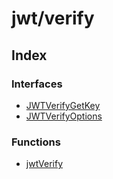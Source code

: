 # jwt/verify

## Index

### Interfaces

- [JWTVerifyGetKey](interfaces/JWTVerifyGetKey.md)
- [JWTVerifyOptions](interfaces/JWTVerifyOptions.md)

### Functions

- [jwtVerify](functions/jwtVerify.md)
